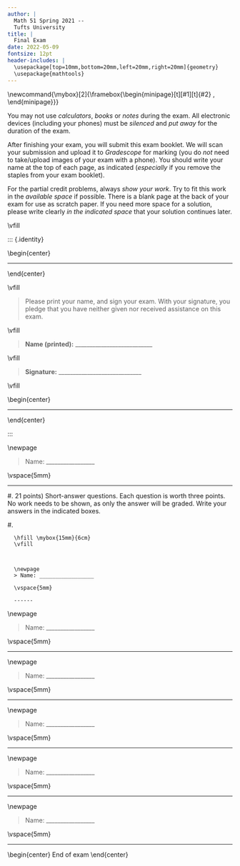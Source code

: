 ```yaml
---
author: |
  Math 51 Spring 2021 --
  Tufts University 
title: |
  Final Exam 
date: 2022-05-09
fontsize: 12pt
header-includes: |
  \usepackage[top=10mm,bottom=20mm,left=20mm,right=20mm]{geometry}
  \usepackage{mathtools}
---
```


\newcommand{\mybox}[2]{\framebox{\begin{minipage}[t][#1][t]{#2} \, \end{minipage}}}

You may not use *calculators*, *books* or *notes* during the exam. All
electronic devices (including your phones) must be *silenced* and *put
away* for the duration of the exam.

After finishing your exam, you will submit this exam booklet. We will
scan your submission and upload it to *Gradescope* for marking (you do
*not* need to take/upload images of your exam with a phone). You
should write your name at the top of each page, as indicated
(*especially* if you remove the staples from your exam booklet).

For the partial credit problems, always *show your work*. Try to fit
this work in the *available space* if possible.  There is a blank page
at the back of your exam for use as scratch paper. If you need more
space for a solution, please write clearly *in the indicated space*
that your solution continues later.

\vfill

::: {.identity} 

\begin{center}
* * * * * * * * * * * * * * * * * * * * * * * * * * * * * * * * * * * * * * * *
\end{center}


\vfill

> Please print your name, and sign your exam. With your signature, you
> pledge that you have neither given nor received assistance on this
> exam.

\vfill

> **Name (printed):** ___________________________

\vfill

> **Signature:** _____________________________

\vfill

\begin{center}
* * * * * * * * * * * * * * * * * * * * * * * * * * * * * * * * * * * * * * * *
\end{center}

:::

\newpage
> Name: _________________

\vspace{5mm}

------

#. 21 points) Short-answer questions.  Each question is worth three points.  
   No work needs to be shown, as only the answer will be graded. Write
   your answers in the indicated boxes.

   #. 
   
	  \hfill \mybox{15mm}{6cm}
	  \vfill



      \newpage
      > Name: _________________

      \vspace{5mm}

      ------


   \newpage
   > Name: _________________

   \vspace{5mm}

   ------
	   
   \newpage
   > Name: _________________

   \vspace{5mm}

   ------

   \newpage
   > Name: _________________

   \vspace{5mm}

   ------

   \newpage
   > Name: _________________

   \vspace{5mm}

   ------


   \newpage
   > Name: _________________

   \vspace{5mm}

   ------

	  

\begin{center} End of exam \end{center}
